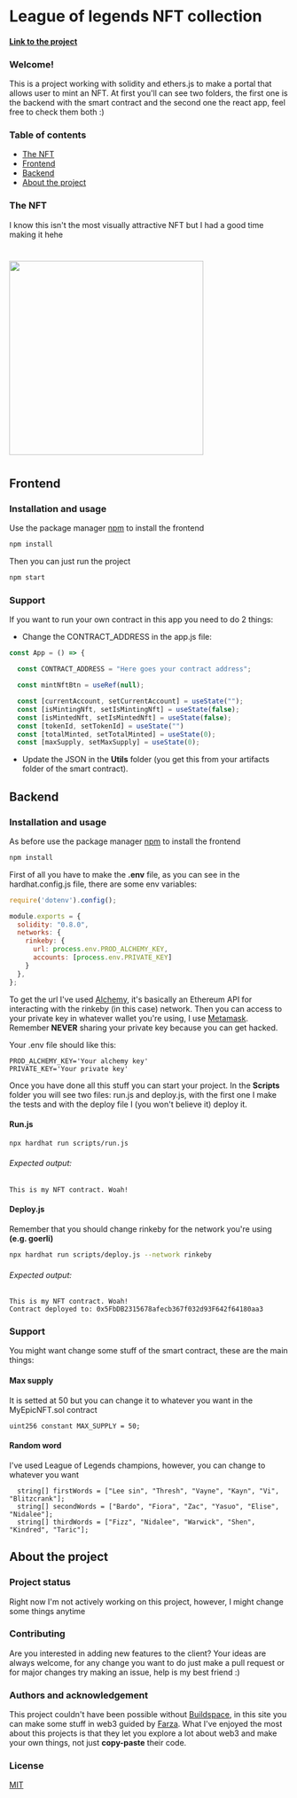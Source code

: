 # League of legends NFT collection

#### [Link to the project](https://chin-nft-project.web.app/)

### Welcome!
This is a project working with solidity and ethers.js to make a portal that allows user to mint an NFT. At first you'll can see two folders, the first one is the backend with the smart contract and the second one the react app, feel free to check them both :)

### Table of contents

- [The NFT](#the-nft)
- [Frontend](#frontend)
- [Backend](#backend)
- [About the project](#about-the-project)

### The NFT
I know this isn't the most visually attractive NFT but I had a good time making it hehe
#
<img src="https://storage.opensea.io/files/8608beebd7bbeaa210dbd9a456a303c0.svg" width="350" />

#

## Frontend

### Installation and usage

Use the package manager [npm](https://www.npmjs.com/) to install the frontend

```bash
npm install
```

Then you can just run the project

```bash
npm start
```
### Support

If you want to run your own contract in this app you need to do 2 things:

- Change the CONTRACT_ADDRESS in the app.js file:

```javascript
const App = () => {

  const CONTRACT_ADDRESS = "Here goes your contract address";

  const mintNftBtn = useRef(null);

  const [currentAccount, setCurrentAccount] = useState("");
  const [isMintingNft, setIsMintingNft] = useState(false);
  const [isMintedNft, setIsMintedNft] = useState(false);
  const [tokenId, setTokenId] = useState("")
  const [totalMinted, setTotalMinted] = useState(0);
  const [maxSupply, setMaxSupply] = useState(0);
```

- Update the JSON  in the **Utils** folder (you get this from your artifacts folder of the smart contract).

## Backend

### Installation and usage

As before use the package manager [npm](https://www.npmjs.com/) to install the frontend

```bash
npm install
```

First of all you have to make the **.env** file, as you can see in the hardhat.config.js file, there are some env variables:

```javascript
require('dotenv').config();

module.exports = {
  solidity: "0.8.0",
  networks: {
    rinkeby: {
      url: process.env.PROD_ALCHEMY_KEY,
      accounts: [process.env.PRIVATE_KEY]
    }
  },
};
```

To get the url I've used [Alchemy](https://www.alchemy.com/), it's basically an Ethereum API for interacting with the rinkeby (in this case) network. Then you can access to your private key in whatever wallet you're using, I use [Metamask](https://metamask.io/). Remember **NEVER** sharing your private key because you can get hacked. 

Your .env file should like this: 

```
PROD_ALCHEMY_KEY='Your alchemy key'
PRIVATE_KEY='Your private key'
```

Once you have done all this stuff you can start your project. In the **Scripts** folder you will see two files: run.js and deploy.js, with the first one I make the tests and with the deploy file I (you won't believe it) deploy it.

#### Run.js

```bash
npx hardhat run scripts/run.js
```

###### Expected output:

```
This is my NFT contract. Woah!
```
#### Deploy.js
Remember that you should change rinkeby for the network you're using **(e.g. goerli)**
```bash
npx hardhat run scripts/deploy.js --network rinkeby
```

###### Expected output:

```
This is my NFT contract. Woah!
Contract deployed to: 0x5FbDB2315678afecb367f032d93F642f64180aa3
```

### Support

You might want change some stuff of the smart contract, these are the main things:

#### Max supply

It is setted at 50 but you can change it to whatever you want in the MyEpicNFT.sol contract

```
uint256 constant MAX_SUPPLY = 50;
```

#### Random word

I've used League of Legends champions, however, you can change to whatever you want

```
  string[] firstWords = ["Lee sin", "Thresh", "Vayne", "Kayn", "Vi", "Blitzcrank"];
  string[] secondWords = ["Bardo", "Fiora", "Zac", "Yasuo", "Elise", "Nidalee"];
  string[] thirdWords = ["Fizz", "Nidalee", "Warwick", "Shen", "Kindred", "Taric"];
```

## About the project

### Project status
Right now I'm not actively working on this project, however, I might change some things anytime

### Contributing

Are you interested in adding new features to the client? Your ideas are always welcome, for any change you want to do just make a pull request or for major changes try making an issue, help is my best friend :)

### Authors and acknowledgement

This project couldn't have been possible without [Buildspace](https://buildspace.so/), in this site you can make some stuff in web3 guided by [Farza](https://twitter.com/farzatv?lang=ar-x-fm). What I've enjoyed the most about this projects is that they let you explore a lot about web3 and make your own things, not just **copy-paste** their code.

### License
[MIT](https://choosealicense.com/licenses/mit/)
